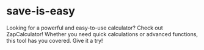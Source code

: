 # save-is-easy

Looking for a powerful and easy-to-use calculator? Check out ZapCalculator! Whether you need quick calculations or advanced functions, this tool has you covered. Give it a try!

